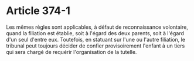 # Article 374-1

Les mêmes règles sont applicables, à défaut de reconnaissance volontaire, quand la filiation est établie, soit à l'égard des deux parents, soit à l'égard d'un seul d'entre eux.   Toutefois, en statuant sur l'une ou l'autre filiation, le tribunal peut toujours décider de confier provisoirement l'enfant à un tiers qui sera chargé de requérir l'organisation de la tutelle.